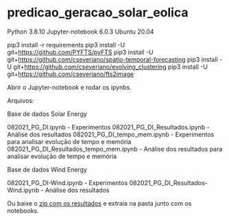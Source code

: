 # predicao_geracao_solar_eolica



Python 3.8.10
Jupyter-notebook 6.0.3
Ubuntu 20.04


pip3 install -r requirements
pip3 install -U git+https://github.com/PYFTS/pyFTS
pip3 install -U git+https://github.com/cseveriano/spatio-temporal-forecasting
pip3 install -U git+https://github.com/cseveriano/evolving_clustering
pip3 install -U git+https://github.com/cseveriano/fts2image

Abrir o Jupyter-notebook e rodar os ipynbs.

Arquivos:

Base de dados Solar Energy

082021_PG_DI.ipynb - Experimentos
082021_PG_DI_Resultados.ipynb - Análise dos resultados
082021_PG_DI_tempo_mem.ipynb - Experimentos para analisar evolução de tempo e memória
082021_PG_DI_Resultados_tempo_mem.ipynb - Análise dos resultados para analisar evolução de tempo e memória

Base de dados Wind Energy

082021_PG_DI-Wind.ipynb - Experimentos
082021_PG_DI_Resultados-Wind.ipynb - Análise dos resultados


Ou baixe o [zip com os resultados](https://www.dropbox.com/s/2opcecfwamlcdeh/Resultados.zip?dl=0) e extraia na pasta junto com os notebooks.